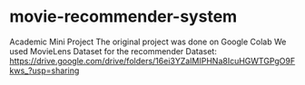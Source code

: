 # movie-recommender-system
Academic Mini Project
The original project was done on Google Colab
We used MovieLens Dataset for the recommender
Dataset: https://drive.google.com/drive/folders/16ei3YZaIMIPHNa8IcuHGWTGPgO9Fkws_?usp=sharing
